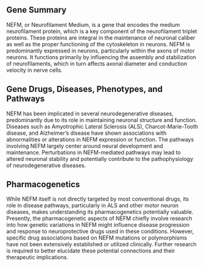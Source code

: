 ## Gene Summary
NEFM, or Neurofilament Medium, is a gene that encodes the medium neurofilament protein, which is a key component of the neurofilament triplet proteins. These proteins are integral in the maintenance of neuronal caliber as well as the proper functioning of the cytoskeleton in neurons. NEFM is predominantly expressed in neurons, particularly within the axons of motor neurons. It functions primarily by influencing the assembly and stabilization of neurofilaments, which in turn affects axonal diameter and conduction velocity in nerve cells.

## Gene Drugs, Diseases, Phenotypes, and Pathways
NEFM has been implicated in several neurodegenerative diseases, predominantly due to its role in maintaining neuronal structure and function. Diseases such as Amyotrophic Lateral Sclerosis (ALS), Charcot-Marie-Tooth disease, and Alzheimer’s disease have shown associations with abnormalities or alterations in NEFM expression or function. The pathways involving NEFM largely center around neural development and maintenance. Perturbations in NEFM-mediated pathways may lead to altered neuronal stability and potentially contribute to the pathophysiology of neurodegenerative diseases.

## Pharmacogenetics
While NEFM itself is not directly targeted by most conventional drugs, its role in disease pathways, particularly in ALS and other motor neuron diseases, makes understanding its pharmacogenetics potentially valuable. Presently, the pharmacogenetic aspects of NEFM chiefly involve research into how genetic variations in NEFM might influence disease progression and response to neuroprotective drugs used in these conditions. However, specific drug associations based on NEFM mutations or polymorphisms have not been extensively established or utilized clinically. Further research is required to better elucidate these potential connections and their therapeutic implications.